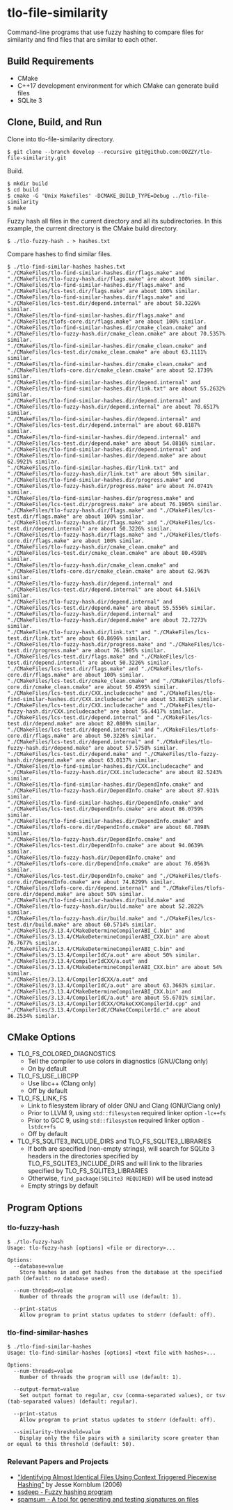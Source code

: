 # tlo-file-similarity

Command-line programs that use fuzzy hashing to compare files for similarity and
find files that are similar to each other.

## Build Requirements

* CMake
* C++17 development environment for which CMake can generate build files
* SQLite 3

## Clone, Build, and Run

Clone into tlo-file-similarity directory.

```
$ git clone --branch develop --recursive git@github.com:OOZZY/tlo-file-similarity.git
```

Build.

```
$ mkdir build
$ cd build
$ cmake -G 'Unix Makefiles' -DCMAKE_BUILD_TYPE=Debug ../tlo-file-similarity
$ make
```

Fuzzy hash all files in the current directory and all its subdirectories. In
this example, the current directory is the CMake build directory.

```
$ ./tlo-fuzzy-hash . > hashes.txt
```

Compare hashes to find similar files.

```
$ ./tlo-find-similar-hashes hashes.txt
"./CMakeFiles/tlo-find-similar-hashes.dir/flags.make" and "./CMakeFiles/tlo-fuzzy-hash.dir/flags.make" are about 100% similar.
"./CMakeFiles/tlo-find-similar-hashes.dir/flags.make" and "./CMakeFiles/lcs-test.dir/flags.make" are about 100% similar.
"./CMakeFiles/tlo-find-similar-hashes.dir/flags.make" and "./CMakeFiles/lcs-test.dir/depend.internal" are about 50.3226% similar.
"./CMakeFiles/tlo-find-similar-hashes.dir/flags.make" and "./CMakeFiles/tlofs-core.dir/flags.make" are about 100% similar.
"./CMakeFiles/tlo-find-similar-hashes.dir/cmake_clean.cmake" and "./CMakeFiles/tlo-fuzzy-hash.dir/cmake_clean.cmake" are about 70.5357% similar.
"./CMakeFiles/tlo-find-similar-hashes.dir/cmake_clean.cmake" and "./CMakeFiles/lcs-test.dir/cmake_clean.cmake" are about 63.1111% similar.
"./CMakeFiles/tlo-find-similar-hashes.dir/cmake_clean.cmake" and "./CMakeFiles/tlofs-core.dir/cmake_clean.cmake" are about 52.1739% similar.
"./CMakeFiles/tlo-find-similar-hashes.dir/depend.internal" and "./CMakeFiles/tlo-find-similar-hashes.dir/link.txt" are about 55.2632% similar.
"./CMakeFiles/tlo-find-similar-hashes.dir/depend.internal" and "./CMakeFiles/tlo-fuzzy-hash.dir/depend.internal" are about 78.6517% similar.
"./CMakeFiles/tlo-find-similar-hashes.dir/depend.internal" and "./CMakeFiles/lcs-test.dir/depend.internal" are about 60.8187% similar.
"./CMakeFiles/tlo-find-similar-hashes.dir/depend.internal" and "./CMakeFiles/lcs-test.dir/depend.make" are about 54.0816% similar.
"./CMakeFiles/tlo-find-similar-hashes.dir/depend.internal" and "./CMakeFiles/tlo-find-similar-hashes.dir/depend.make" are about 62.9921% similar.
"./CMakeFiles/tlo-find-similar-hashes.dir/link.txt" and "./CMakeFiles/tlo-fuzzy-hash.dir/link.txt" are about 50% similar.
"./CMakeFiles/tlo-find-similar-hashes.dir/progress.make" and "./CMakeFiles/tlo-fuzzy-hash.dir/progress.make" are about 74.0741% similar.
"./CMakeFiles/tlo-find-similar-hashes.dir/progress.make" and "./CMakeFiles/lcs-test.dir/progress.make" are about 76.1905% similar.
"./CMakeFiles/tlo-fuzzy-hash.dir/flags.make" and "./CMakeFiles/lcs-test.dir/flags.make" are about 100% similar.
"./CMakeFiles/tlo-fuzzy-hash.dir/flags.make" and "./CMakeFiles/lcs-test.dir/depend.internal" are about 50.3226% similar.
"./CMakeFiles/tlo-fuzzy-hash.dir/flags.make" and "./CMakeFiles/tlofs-core.dir/flags.make" are about 100% similar.
"./CMakeFiles/tlo-fuzzy-hash.dir/cmake_clean.cmake" and "./CMakeFiles/lcs-test.dir/cmake_clean.cmake" are about 80.4598% similar.
"./CMakeFiles/tlo-fuzzy-hash.dir/cmake_clean.cmake" and "./CMakeFiles/tlofs-core.dir/cmake_clean.cmake" are about 62.963% similar.
"./CMakeFiles/tlo-fuzzy-hash.dir/depend.internal" and "./CMakeFiles/lcs-test.dir/depend.internal" are about 64.5161% similar.
"./CMakeFiles/tlo-fuzzy-hash.dir/depend.internal" and "./CMakeFiles/lcs-test.dir/depend.make" are about 55.5556% similar.
"./CMakeFiles/tlo-fuzzy-hash.dir/depend.internal" and "./CMakeFiles/tlo-fuzzy-hash.dir/depend.make" are about 72.7273% similar.
"./CMakeFiles/tlo-fuzzy-hash.dir/link.txt" and "./CMakeFiles/lcs-test.dir/link.txt" are about 60.8696% similar.
"./CMakeFiles/tlo-fuzzy-hash.dir/progress.make" and "./CMakeFiles/lcs-test.dir/progress.make" are about 76.1905% similar.
"./CMakeFiles/lcs-test.dir/flags.make" and "./CMakeFiles/lcs-test.dir/depend.internal" are about 50.3226% similar.
"./CMakeFiles/lcs-test.dir/flags.make" and "./CMakeFiles/tlofs-core.dir/flags.make" are about 100% similar.
"./CMakeFiles/lcs-test.dir/cmake_clean.cmake" and "./CMakeFiles/tlofs-core.dir/cmake_clean.cmake" are about 59.4595% similar.
"./CMakeFiles/lcs-test.dir/CXX.includecache" and "./CMakeFiles/tlo-find-similar-hashes.dir/CXX.includecache" are about 53.8012% similar.
"./CMakeFiles/lcs-test.dir/CXX.includecache" and "./CMakeFiles/tlo-fuzzy-hash.dir/CXX.includecache" are about 56.4417% similar.
"./CMakeFiles/lcs-test.dir/depend.internal" and "./CMakeFiles/lcs-test.dir/depend.make" are about 82.0809% similar.
"./CMakeFiles/lcs-test.dir/depend.internal" and "./CMakeFiles/tlofs-core.dir/flags.make" are about 50.3226% similar.
"./CMakeFiles/lcs-test.dir/depend.internal" and "./CMakeFiles/tlo-fuzzy-hash.dir/depend.make" are about 57.5758% similar.
"./CMakeFiles/lcs-test.dir/depend.make" and "./CMakeFiles/tlo-fuzzy-hash.dir/depend.make" are about 63.0137% similar.
"./CMakeFiles/tlo-find-similar-hashes.dir/CXX.includecache" and "./CMakeFiles/tlo-fuzzy-hash.dir/CXX.includecache" are about 82.5243% similar.
"./CMakeFiles/tlo-find-similar-hashes.dir/DependInfo.cmake" and "./CMakeFiles/tlo-fuzzy-hash.dir/DependInfo.cmake" are about 87.931% similar.
"./CMakeFiles/tlo-find-similar-hashes.dir/DependInfo.cmake" and "./CMakeFiles/lcs-test.dir/DependInfo.cmake" are about 86.0759% similar.
"./CMakeFiles/tlo-find-similar-hashes.dir/DependInfo.cmake" and "./CMakeFiles/tlofs-core.dir/DependInfo.cmake" are about 68.7898% similar.
"./CMakeFiles/tlo-fuzzy-hash.dir/DependInfo.cmake" and "./CMakeFiles/lcs-test.dir/DependInfo.cmake" are about 94.0639% similar.
"./CMakeFiles/tlo-fuzzy-hash.dir/DependInfo.cmake" and "./CMakeFiles/tlofs-core.dir/DependInfo.cmake" are about 76.0563% similar.
"./CMakeFiles/lcs-test.dir/DependInfo.cmake" and "./CMakeFiles/tlofs-core.dir/DependInfo.cmake" are about 74.8299% similar.
"./CMakeFiles/tlofs-core.dir/depend.internal" and "./CMakeFiles/tlofs-core.dir/depend.make" are about 50% similar.
"./CMakeFiles/tlo-find-similar-hashes.dir/build.make" and "./CMakeFiles/tlo-fuzzy-hash.dir/build.make" are about 52.2822% similar.
"./CMakeFiles/tlo-fuzzy-hash.dir/build.make" and "./CMakeFiles/lcs-test.dir/build.make" are about 60.5714% similar.
"./CMakeFiles/3.13.4/CMakeDetermineCompilerABI_C.bin" and "./CMakeFiles/3.13.4/CMakeDetermineCompilerABI_CXX.bin" are about 76.7677% similar.
"./CMakeFiles/3.13.4/CMakeDetermineCompilerABI_C.bin" and "./CMakeFiles/3.13.4/CompilerIdC/a.out" are about 50% similar.
"./CMakeFiles/3.13.4/CompilerIdCXX/a.out" and "./CMakeFiles/3.13.4/CMakeDetermineCompilerABI_CXX.bin" are about 54% similar.
"./CMakeFiles/3.13.4/CompilerIdCXX/a.out" and "./CMakeFiles/3.13.4/CompilerIdC/a.out" are about 63.3663% similar.
"./CMakeFiles/3.13.4/CMakeDetermineCompilerABI_CXX.bin" and "./CMakeFiles/3.13.4/CompilerIdC/a.out" are about 55.6701% similar.
"./CMakeFiles/3.13.4/CompilerIdCXX/CMakeCXXCompilerId.cpp" and "./CMakeFiles/3.13.4/CompilerIdC/CMakeCCompilerId.c" are about 86.2534% similar.
```

## CMake Options

* TLO\_FS\_COLORED\_DIAGNOSTICS
    * Tell the compiler to use colors in diagnostics (GNU/Clang only)
    * On by default
* TLO\_FS\_USE\_LIBCPP
    * Use libc++ (Clang only)
    * Off by default
* TLO\_FS\_LINK\_FS
    * Link to filesystem library of older GNU and Clang (GNU/Clang only)
    * Prior to LLVM 9, using `std::filesystem` required linker option `-lc++fs`
    * Prior to GCC 9, using `std::filesystem` required linker option
      `-lstdc++fs`
    * Off by default
* TLO\_FS\_SQLITE3\_INCLUDE\_DIRS and TLO\_FS\_SQLITE3\_LIBRARIES
    * If both are specified (non-empty strings), will search for SQLite 3
      headers in the directories specified by TLO\_FS\_SQLITE3\_INCLUDE\_DIRS
      and will link to the libraries specified by TLO\_FS\_SQLITE3\_LIBRARIES
    * Otherwise, `find_package(SQLite3 REQUIRED)` will be used instead
    * Empty strings by default

## Program Options

### tlo-fuzzy-hash

```
$ ./tlo-fuzzy-hash
Usage: tlo-fuzzy-hash [options] <file or directory>...

Options:
  --database=value
    Store hashes in and get hashes from the database at the specified path (default: no database used).

  --num-threads=value
    Number of threads the program will use (default: 1).

  --print-status
    Allow program to print status updates to stderr (default: off).
```

### tlo-find-similar-hashes

```
$ ./tlo-find-similar-hashes
Usage: tlo-find-similar-hashes [options] <text file with hashes>...

Options:
  --num-threads=value
    Number of threads the program will use (default: 1).

  --output-format=value
    Set output format to regular, csv (comma-separated values), or tsv (tab-separated values) (default: regular).

  --print-status
    Allow program to print status updates to stderr (default: off).

  --similarity-threshold=value
    Display only the file pairs with a similarity score greater than or equal to this threshold (default: 50).
```

### Relevant Papers and Projects
* ["Identifying Almost Identical Files Using Context Triggered Piecewise
  Hashing"](https://www.dfrws.org/sites/default/files/session-files/paper-identifying_almost_identical_files_using_context_triggered_piecewise_hashing.pdf)
  by Jesse Kornblum (2006)
* [ssdeep - Fuzzy hashing program](https://ssdeep-project.github.io/ssdeep/index.html)
* [spamsum - A tool for generating and testing signatures on
  files](https://www.samba.org/ftp/unpacked/junkcode/spamsum/)
